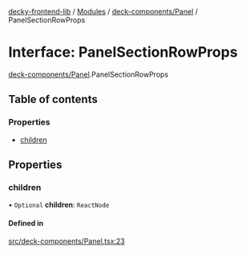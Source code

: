 [decky-frontend-lib](../README.md) / [Modules](../modules.md) / [deck-components/Panel](../modules/deck_components_Panel.md) / PanelSectionRowProps

# Interface: PanelSectionRowProps

[deck-components/Panel](../modules/deck_components_Panel.md).PanelSectionRowProps

## Table of contents

### Properties

- [children](deck_components_Panel.PanelSectionRowProps.md#children)

## Properties

### children

• `Optional` **children**: `ReactNode`

#### Defined in

[src/deck-components/Panel.tsx:23](https://github.com/SteamDeckHomebrew/decky-frontend-lib/blob/4affd4a/src/deck-components/Panel.tsx#L23)
